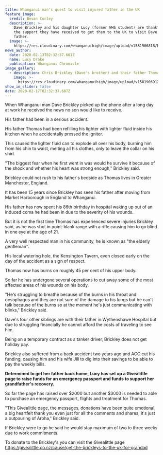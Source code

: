 ```yaml
---
title: Whanganui man's quest to visit injured father in the UK
feature_image:
  credit: Bevan Conley
  description: >-
    Dave Brickley and his daughter Lucy (former WHS student) are thankful for
    the support they have received to get them to the UK to visit Dave's injured
    father.
  image: >-
    https://res.cloudinary.com/whanganuihigh/image/upload/v1581906818/News/Lucy_Brickley._Chron_13.2.20.jpg
news_author:
  date: 2020-02-13T02:32:37.661Z
  name: Lucy Drake
  publication: Whanganui Chronicle
image_gallery:
  - description: Chris Brickley (Dave's brother) and their father Thomas. Photo / Supplied.
    image: >-
      https://res.cloudinary.com/whanganuihigh/image/upload/v1581906912/News/Lucy_Brickley._dad_Chron_13.2.20.jpg
show_in_slider: false
date: 2020-02-17T02:32:37.687Z
---
```

When Whanganui man Dave Brickley picked up the phone after a long day at work he received the news no son would like to receive.

His father had been in a serious accident.

His father Thomas had been refilling his lighter with lighter fluid inside his kitchen when he accidentally pressed the igniter.

This caused the lighter fluid can to explode all over his body, burning him from his chin to waist, melting all his clothes, only to leave the collar on his shirt.

"The biggest fear when he first went in was would he survive it because of the shock and whether his heart was strong enough," Brickley said.

Brickley could not rush to his father's bedside as Thomas lives in Greater Manchester, England.

It has been 15 years since Brickley has seen his father after moving from Market Harborough in England to Whanganui.

His father has now spent his 86th birthday in hospital waking up out of an induced coma he had been in due to the severity of his wounds.

But it is not the first time Thomas has experienced severe injuries Brickley said, as he was shot in point-blank range with a rifle causing him to go blind in one eye at the age of 21.

A very well respected man in his community, he is known as "the elderly gentleman".

His local watering hole, the Kensington Tavern, even closed early on the day of the accident as a sign of respect.

Thomas now has burns on roughly 45 per cent of his upper body.

So far he has undergone several operations to cut away some of the most affected areas of his wounds on his body.

"He's struggling to breathe because of the burns in his throat and oesophagus and they are not sure of the damage to his lungs but he can't talk because of the burns so at the moment he's just communicating with blinks," Brickley said.

Dave's four other siblings are with their father in Wythenshawe Hospital but due to struggling financially he cannot afford the costs of traveling to see him.

Being on a temporary contract as a tanker driver, Brickley does not get holiday pay.

Brickley also suffered from a back accident two years ago and ACC cut his funding, causing him and his wife Jill to dig into their savings to be able to pay the weekly bills.

**Determined to get her father back home, Lucy has set up a Givealittle page to raise funds for an emergency passport and funds to support her grandfather's recovery.**

So far the page has raised over $2000 but another $3000 is needed to able to purchase an emergency passport, flights and treatment for Thomas.

"This Givealittle page, the messages, donations have been quite emotional, a big heartfelt thank you even just for all the comments and shares, it's just a outpouring of Aroha," Brickley said.

If Brickley were to go he said he would stay maximum of two to three weeks due to work commitments.

To donate to the Brickley's you can visit the Givealittle page https://givealittle.co.nz/cause/get-the-brickleys-to-the-uk-for-grandad

